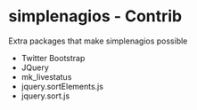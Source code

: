 simplenagios - Contrib
======================

Extra packages that make simplenagios possible

* Twitter Bootstrap
* JQuery
* mk_livestatus
* jquery.sortElements.js
* jquery.sort.js	